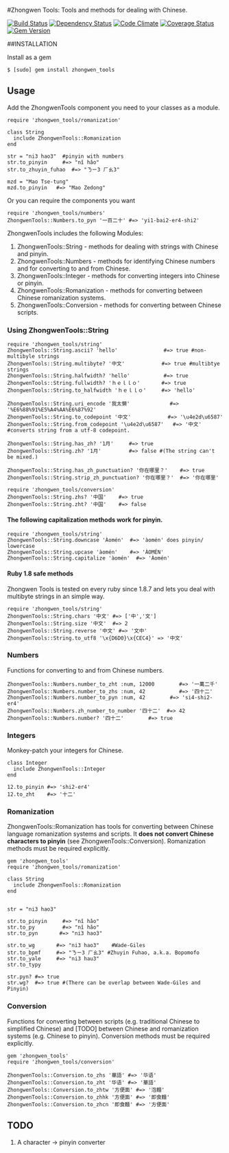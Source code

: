 #Zhongwen Tools:
Tools and methods for dealing with Chinese.

[![Build
Status](https://travis-ci.org/stevendaniels/zhongwen_tools.png?branch=master)](https://travis-ci.org/stevendaniels/zhongwen_tools) [![Dependency Status](https://gemnasium.com/stevendaniels/zhongwen_tools.png)](https://gemnasium.com/stevendaniels/zhongwen_tools) [![Code Climate](https://codeclimate.com/github/stevendaniels/zhongwen_tools.png)](https://codeclimate.com/github/stevendaniels/zhongwen_tools) [![Coverage Status](https://coveralls.io/repos/stevendaniels/zhongwen_tools/badge.png)](https://coveralls.io/r/stevendaniels/zhongwen_tools)
[![Gem Version](https://badge.fury.io/rb/zhongwen_tools.png)](http://badge.fury.io/rb/zhongwen_tools)

##INSTALLATION

Install as a gem

    $ [sudo] gem install zhongwen_tools

## Usage

Add the ZhongwenTools component you need to your classes as a module.

    require 'zhongwen_tools/romanization'

    class String
      include ZhongwenTools::Romanization
    end

    str = "ni3 hao3"  #pinyin with numbers
    str.to_pinyin     #=> "nǐ hǎo"
    str.to_zhuyin_fuhao  #=> "ㄋㄧ3 ㄏㄠ3"

    mzd = "Mao Tse-tung"
    mzd.to_pinyin   #=> "Mao Zedong"

Or you can require the components you want

    require 'zhongwen_tools/numbers'
    ZhongwenTools::Numbers.to_pyn '一百二十' #=> 'yi1-bai2-er4-shi2'

ZhongwenTools includes the following Modules:

1. ZhongwenTools::String - methods for dealing with strings with Chinese and pinyin.
2. ZhongwenTools::Numbers - methods for identifying Chinese numbers and for converting to and from Chinese.
3. ZhongwenTools::Integer - methods for converting integers into Chinese or pinyin.
4. ZhongwenTools::Romanization - methods for converting between Chinese romanization systems.
5. ZhongwenTools::Conversion - methods for converting between Chinese scripts.


### Using ZhongwenTools::String
    require 'zhongwen_tools/string'
    ZhongwenTools::String.ascii? 'hello'               #=> true #non-multibyle strings
    ZhongwenTools::String.multibyte? '中文'            #=> true #multibtye strings
    ZhongwenTools::String.halfwidth? 'hello'           #=> true
    ZhongwenTools::String.fullwidth? 'ｈｅｌｌｏ'       #=> true
    ZhongwenTools::String.to_halfwidth 'ｈｅｌｌｏ'     #=> 'hello'

    ZhongwenTools::String.uri_encode '我太懒'             #=> '%E6%88%91%E5%A4%AA%E6%87%92'
    ZhongwenTools::String.to_codepoint '中文'            #=> '\u4e2d\u6587'
    ZhongwenTools::String.from_codepoint '\u4e2d\u6587'   #=> '中文' #converts string from a utf-8 codepoint.

    ZhongwenTools::String.has_zh? '1月'     #=> true
    ZhongwenTools::String.zh? '1月'         #=> false #(The string can't be mixed.)

    ZhongwenTools::String.has_zh_punctuation? '你在哪里？'    #=> true
    ZhongwenTools::String.strip_zh_punctuation? '你在哪里？'  #=> '你在哪里'

    require 'zhongwen_tools/conversion'
    ZhongwenTools::String.zhs? '中国'    #=> true
    ZhongwenTools::String.zht? '中国'    #=> false


#### The following capitalization methods work for pinyin.
    require 'zhongwen_tools/string'
    ZhongwenTools::String.downcase 'Àomén'  #=> 'àomén' does pinyin/ lowercase
    ZhongwenTools::String.upcase 'àomén'    #=> 'ÀOMÉN'
    ZhongwenTools::String.capitalize 'àomén'  #=> 'Àomén'

#### Ruby 1.8 safe methods
Zhongwen Tools is tested on every ruby since 1.8.7 and lets you deal
with multibyte strings in an simple way.

    require 'zhongwen_tools/string'
    ZhongwenTools::String.chars '中文' #=> ['中','文']
    ZhongwenTools::String.size '中文'  #=> 2
    ZhongwenTools::String.reverse '中文' #=> '文中'
    ZhongwenTools::String.to_utf8 '\x{D6D0}\x{CEC4}' => '中文'


### Numbers
Functions for converting to and from Chinese numbers.

    ZhongwenTools::Numbers.number_to_zht :num, 12000        #=> '一萬二千'
    ZhongwenTools::Numbers.number_to_zhs :num, 42           #=> '四十二'
    ZhongwenTools::Numbers.number_to_pyn :num, 42        #=> 'si4-shi2-er4'
    ZhongwenTools::Numbers.zh_number_to_number '四十二'  #=> 42
    ZhongwenTools::Numbers.number? '四十二'        #=> true

### Integers
Monkey-patch your integers for Chinese.

    class Integer
      include ZhongwenTools::Integer
    end

    12.to_pinyin #=> 'shi2-er4'
    12.to_zht    #=> '十二'


### Romanization
ZhongwenTools::Romanization has tools for converting between Chinese language romanization systems and
scripts. It **does not convert Chinese characters to pinyin** (see ZhongwenTools::Conversion). Romanization methods must be required explicitly.

    gem 'zhongwen_tools'
    require 'zhongwen_tools/romanization'

    class String
      include ZhongwenTools::Romanization
    end


    str = "ni3 hao3"

    str.to_pinyin     #=> "nǐ hǎo"
    str.to_py         #=> "nǐ hǎo"
    str.to_pyn       #=> "ni3 hao3"

    str.to_wg       #=> "ni3 hao3"    #Wade-Giles
    str.to_bpmf     #=> "ㄋㄧ3 ㄏㄠ3" #Zhuyin Fuhao, a.k.a. Bopomofo
    str.to_yale     #=> "ni3 hau3"
    str.to_typy

    str.pyn? #=> true
    str.wg?  #=> true #(There can be overlap between Wade-Giles and Pinyin)

### Conversion
Functions for converting between scripts (e.g. traditional Chinese to
simplified Chinese) and [TODO] between Chinese and romanization systems (e.g.
Chinese to pinyin).
Conversion methods must be required explicitly.

    gem 'zhongwen_tools'
    require 'zhongwen_tools/conversion'

    ZhongwenTools::Conversion.to_zhs '華語' #=> '华语'
    ZhongwenTools::Conversion.to_zht '华语' #=> '華語'
    ZhongwenTools::Conversion.to_zhtw '方便面' #=> '泡麵'
    ZhongwenTools::Conversion.to_zhhk '方便面' #=> '即食麵'
    ZhongwenTools::Conversion.to_zhcn '即食麵' #=> '方便面'


## TODO
1. A character -> pinyin converter
